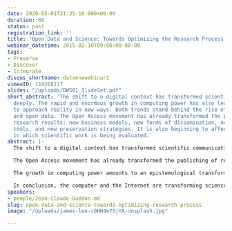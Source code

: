 ```yaml
---
date: 2020-05-01T21:25:10.000+00:00
duration: 60
status: past
registration_link: ''
title: 'Open Data and Science: Towards Optimizing the Research Process'
webinar_datetime: 2015-02-10T09:00:00-08:00
tags:
- Preserve
- Discover
- Integrate
disqus_shortname: dataonewebinar1
vimeoID: 119268117
slides: "/uploads/DWS01_SlideSet.pdf"
short_abstract: 'The shift to a digital context has transformed scientific communication
  deeply. The rapid and enormous growth in computing power has also led science itself
  to approach reality in new ways. Both trends stand behind the rise of open science
  and open data. The Open Access movement has already transformed the publishing of
  research results: new business models, new forms of dissemination, new retrieval
  tools, and new preservation strategies. It is also beginning to affect the ways
  in which scientific work is being evaluated.'
abstract: |-
  The shift to a digital context has transformed scientific communication deeply. The rapid and enormous growth in computing power has also led science itself to approach reality in new ways. Both trends stand behind the rise of open science and open data.

  The Open Access movement has already transformed the publishing of research results: new business models, new forms of dissemination, new retrieval tools, and new preservation strategies. It is also beginning to affect the ways in which scientific work is being evaluated. Finally, the emergence of open access to published articles has foregrounded the importance of machine reading whenever vast quantities of documents have to be treated: with it, retrieving, re-using, remixing and reorganizing knowledge can proceed much more efficiently.

  The growth in computing power amounts to an epistemological transformation that builds upon the logical revolution initiated in classical antiquity, and upon the experimental method which forms a crucial element of the "Scientific Revolution". Model building is fast becoming the approach of choice for an ever greater proportion of scientific problems. However, model building requires easy access to large amounts of data. These data sets must be organized, curated and made to work across laboratories and disciplines. Issues of replicability and verifiability are at stake in this context.

  In conclusion, the computer and the Internet are transforming science in profound ways, and open science and data testify to this fact. This double shift is sufficiently momentous to be compared to the invention of writing and of printing.
speakers:
- people/Jean-Claude-Guédon.md
slug: open-data-and-science-towards-optimizing-research-process
image: "/uploads/james-lee-c0HH4m75jYA-unsplash.jpg"

---
```

